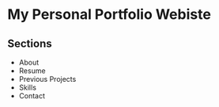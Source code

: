 # My Personal Portfolio Webiste

## Sections
- About
- Resume
- Previous Projects
- Skills
- Contact


